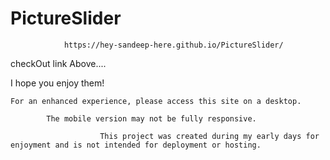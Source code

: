 # PictureSlider
                https://hey-sandeep-here.github.io/PictureSlider/

checkOut link Above.... 

I hope you enjoy them!

    For an enhanced experience, please access this site on a desktop.
            
            The mobile version may not be fully responsive.
            
                        This project was created during my early days for enjoyment and is not intended for deployment or hosting.
